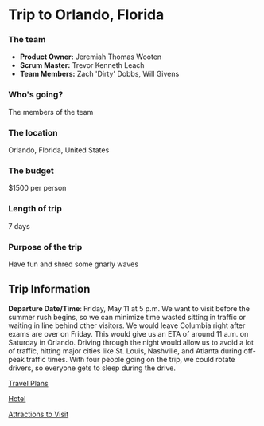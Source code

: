 # Trip to Orlando, Florida

### The team

- **Product Owner:** Jeremiah Thomas Wooten
- **Scrum Master:** Trevor Kenneth Leach
- **Team Members:** Zach 'Dirty' Dobbs, Will Givens

### Who's going?

The members of the team 

### The location

Orlando, Florida, United States

### The budget

$1500 per person

### Length of trip

7 days

### Purpose of the trip

Have fun and shred some gnarly waves 

## Trip Information

**Departure Date/Time**: Friday, May 11 at 5 p.m. We want to visit before the summer rush begins, so we can minimize time wasted sitting in traffic or waiting in line behind other visitors. We would leave Columbia right after exams are over on Friday. This would give us an ETA of around 11 a.m. on Saturday in Orlando. Driving through the night would allow us to avoid a lot of traffic, hitting major cities like St. Louis, Nashville, and Atlanta during off-peak traffic times. With four people going on the trip, we could rotate drivers, so everyone gets to sleep during the drive.

[Travel Plans](travel/travel.md)

[Hotel](hotel/hotel.md)

[Attractions to Visit](attractions/attractions.md)

